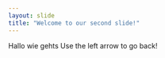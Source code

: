 ```yaml
---
layout: slide
title: "Welcome to our second slide!"
---
```

Hallo wie gehts
Use the left arrow to go back!
